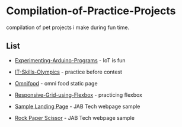 # Compilation-of-Practice-Projects
compilation of pet projects i make during fun time.

## List

* [Experimenting-Arduino-Programs](https://github.com/stnbnvdz/Compilation-of-Practice-Projects/tree/master/Experimenting-Arduino-Programs) - IoT is fun
* [IT-Skills-Olympics](https://github.com/stnbnvdz/Compilation-of-Practice-Projects/tree/master/IT-Skills-Olympics) - practice before contest
* [Omnifood](https://github.com/stnbnvdz/Compilation-of-Practice-Projects/tree/master/Omnifood) - omni food static page
* [Responsive-Grid-using-Flexbox](https://github.com/stnbnvdz/Compilation-of-Practice-Projects/tree/master/Responsive-Grid-using-Flexbox) - practicing flexbox
* [Sample Landing Page](https://github.com/stnbnvdz/Compilation-of-Practice-Projects/tree/master/Sample%20Landing%20Page) - JAB Tech webpage sample

* [Rock Paper Scissor](https://github.com/stnbnvdz/Compilation-of-Practice-Projects/tree/master/Sample%20Landing%20Page) - JAB Tech webpage sample
